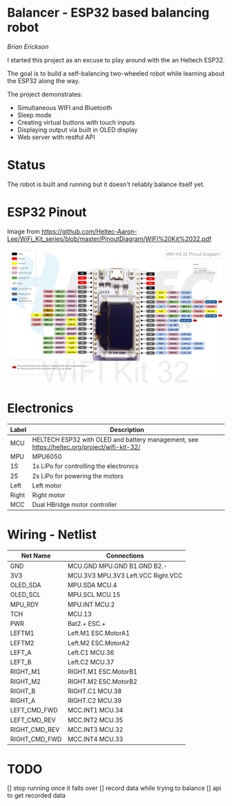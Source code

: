 # Balancer - ESP32 based balancing robot
_Brian Erickson_

I started this project as an excuse to play around with the an Heltech ESP32.

The goal is to build a self-balancing two-wheeled robot while learning about the ESP32 along the way.


The project demonstrates:


- Simultaneous WIFI and Bluetooth
- Sleep mode
- Creating virtual buttons with touch inputs
- Displaying output via built in OLED display
- Web server with restful API

# Status
The robot is built and running but it doesn't reliably balance itself yet.


# ESP32 Pinout
Image from https://github.com/Heltec-Aaron-Lee/WiFi_Kit_series/blob/master/PinoutDiagram/WIFI%20Kit%2032.pdf

<a href="pinout.png"><img src="pinout.png" width=500/></a>

# Electronics
Label | Description
--- | ---
MCU | HELTECH ESP32 with OLED and battery management, see https://heltec.org/project/wifi-kit-32/
MPU | MPU6050
1S | 1s LiPo for controlling the electronics
2S | 2s LiPo for powering the motors
Left | Left motor
Right | Right motor
MCC | Dual HBridge motor controller


# Wiring - Netlist

Net Name | Connections
---|---
GND | MCU.GND MPU.GND B1.GND B2.-
3V3 | MCU.3V3 MPU.3V3 Left.VCC Right.VCC
OLED_SDA | MPU.SDA MCU.4
OLED_SCL | MPU.SCL MCU.15
MPU_RDY | MPU.INT MCU.2
TCH | MCU.13
PWR | Bat2.+ ESC.+
LEFTM1 | Left.M1 ESC.MotorA1
LEFTM2 | Left.M2 ESC.MotorA2
LEFT_A  | Left.C1 MCU.36
LEFT_B  | Left.C2 MCU.37
RIGHT_M1 | RIGHT.M1 ESC.MotorB1
RIGHT_M2 | RIGHT.M2 ESC.MotorB2
RIGHT_B  | RIGHT.C1 MCU.38
RIGHT_A  | RIGHT.C2 MCU.39
LEFT_CMD_FWD | MCC.INT1 MCU.34
LEFT_CMD_REV | MCC.INT2 MCU.35
RIGHT_CMD_REV | MCC.INT3 MCU.32
RIGHT_CMD_FWD | MCC.INT4 MCU.33

# TODO
[] stop running once it falls over
[] record data while trying to balance
[] api to get recorded data

